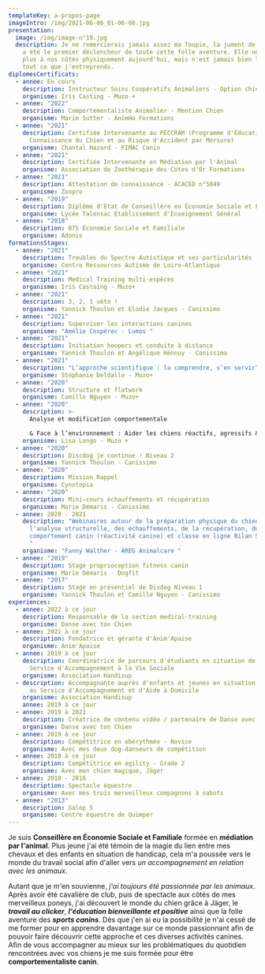 ```yaml
---
templateKey: a-propos-page
imageIntro: /img/2021-06-06_01-06-08.jpg
presentation:
  image: /img/image-n°19.jpg
  description: Je ne remercierais jamais assez ma Toupie, la jument de ma vie, qui
    a été le premier déclencheur de toute cette folle aventure. Elle ne marche
    plus à nos côtés physiquement aujourd'hui, mais n'est jamais bien loin dans
    tout ce que j'entreprends.
diplomesCertificats:
  - annee: En cours
    description: Instructeur Soins Coopératifs Animaliers - Option chien
    organisme: Iris Casting - Muzo +
  - annee: "2022"
    description: Comportementaliste Animalier - Mention Chien
    organisme: Marie Sutter - AnimHo Formations
  - annee: "2021"
    description: Certifiée Intervenante au PECCRAM (Programme d'Éducation à la
      Connaissance du Chien et au Risque d'Accident par Morsure)
    organisme: Chantal Hazard - FIMAC Canin
  - annee: "2021"
    description: Certifiée Intervenante en Médiation par l'Animal
    organisme: Association de Zoothérapie des Côtes d'Or Formations
  - annee: "2021"
    description: Attestation de connaissance - ACACED n°5049
    organisme: Zoopro
  - annee: "2019"
    description: Diplôme d'Etat de Conseillère en Économie Sociale et Familiale
    organisme: Lycée Talensac Etablissement d'Enseignement Général
  - annee: "2018"
    description: BTS Économie Sociale et Familiale
    organisme: Adonis
formationsStages:
  - annee: "2021"
    description: Troubles du Spectre Autistique et ses particularités
    organisme: Centre Ressources Autisme de Loire-Atlantique
  - annee: "2021"
    description: Medical Training multi-espèces
    organisme: Iris Castaing - Muzo+
  - annee: "2021"
    description: 3, 2, 1 véto !
    organisme: Yannick Thoulon et Elodie Jacques - Canissimo
  - annee: "2021"
    description: Superviser les interactions canines
    organisme: "Amélie Cospérec - Lumos "
  - annee: "2021"
    description: Initiation hoopers et conduite à distance
    organisme: Yannick Thoulon et Angélique Hénnuy - Canissimo
  - annee: "2021"
    description: "L’approche scientifique : la comprendre, s’en servir"
    organisme: Stéphanie Deldalle - Muzo+
  - annee: "2020"
    description: Structure et flatwork
    organisme: Camille Nguyen - Muzo+
  - annee: "2020"
    description: >-
      Analyse et modification comportementale 

      & Face à l’environnement : Aider les chiens réactifs, agressifs & phobiques
    organisme: Lisa Longo - Muzo +
  - annee: "2020"
    description: Discdog je continue ! Niveau 2
    organisme: Yannick Thoulon - Canissimo
  - annee: "2020"
    description: Mission Rappel
    organisme: Cynotopia
  - annee: "2020"
    description: Mini-cours échauffements et récupération
    organisme: Marie Démaris - Canissimo
  - annee: 2020 - 2021
    description: "Webinaires autour de la préparation physique du chien, de
      l'analyse structurelle, des échauffements, de la récupération, du
      comportement canin (réactivité canine) et classe en ligne Bilan Structural
      "
    organisme: "Fanny Walther - AREG Animalcare "
  - annee: "2019"
    description: Stage proprioception fitness canin
    organisme: Marie Démaris - Dogfit
  - annee: "2017"
    description: Stage en présentiel de Disdog Niveau 1
    organisme: Yannick Thoulon et Camille Nguyen - Canissimo
experiences:
  - annee: 2022 à ce jour
    description: Responsable de la section medical-training
    organisme: Danse avec ton Chien
  - annee: 2021 à ce jour
    description: Fondatrice et gérante d'Anim'Apaise
    organisme: Anim'Apaise
  - annee: 2019 à ce jour
    description: Coordinatrice de parcours d'étudiants en situation de handicap au
      Service d'Accompagnement à la Vie Sociale
    organisme: Association Handisup
  - description: Accompagnante auprès d'enfants et jeunes en situation de handicap
      au Service d'Accompagnement et d'Aide à Domicile
    organisme: Association Handisup
    annee: 2019 à ce jour
  - annee: 2019 à 2021
    description: Créatrice de contenu vidéo / partenaire de Danse avec ton Chien
    organisme: Danse avec ton Chien
  - annee: 2019 à ce jour
    description: Compétitrice en obérythmée - Novice
    organisme: Avec mes deux dog-danseurs de compétition
  - annee: 2018 à ce jour
    description: Compétitrice en agility - Grade 2
    organisme: Avec mon chien magique, Jäger
  - annee: 2010 - 2016
    description: Spectacle équestre
    organisme: Avec mes trois merveilleux compagnons à sabots
  - annee: "2013"
    description: Galop 5
    organisme: Centre équestre de Quimper
---
```

Je suis **Conseillère en Économie Sociale et Familiale** formée en **médiation par l'animal**. Plus jeune j'ai été témoin de la magie du lien entre mes chevaux et des enfants en situation de handicap, cela m'a poussée vers le monde du travail social afin d'aller vers *un accompagnement en relation avec les animaux*.

Autant que je m'en souvienne, *j'ai toujours été passionnée par les animaux*. Après avoir été cavalière de club, puis de spectacle aux côtés de mes merveilleux poneys, j'ai découvert le monde du chien grâce à Jäger, le ***travail au clicker***, ***l'éducation bienveillante et positive*** ainsi que la folle aventure des ***sports canins***. Dès que j'en ai eu la possibilité je n'ai cessé de me former pour en apprendre davantage sur ce monde passionnant afin de pouvoir faire découvrir cette approche et ces diverses activités canines. Afin de vous accompagner au mieux sur les problématiques du quotidien rencontrées avec vos chiens je me suis formée pour être **comportementaliste canin**.